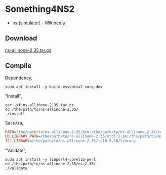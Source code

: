 # Something4NS2

- [ns \(simulator\) - Wikipedia](https://en.wikipedia.org/wiki/Ns_(simulator))

## Download

[ns-allinone-2.35.tar.gz](http://sourceforge.net/projects/nsnam/files/allinone/ns-allinone-2.35/ns-allinone-2.35.tar.gz/download)

## Compile

Dependency,

```shell
sudo apt install -y build-essential xorg-dev
```

"Install",

```shell
tar -xf ns-allinone-2.35.tar.gz
cd /the/path/to/ns-allinone-2.35/
./install
```

Set ```PATH```,

```ini
PATH=/the/path/to/ns-allinone-2.35/bin:/the/path/to/ns-allinone-2.35/tcl8.5.10/unix:/the/path/to/ns-allinone-2.35/tk8.5.10/unix:$PATH
LD_LIBRARY_PATH=/the/path/to/ns-allinone-2.35/otcl-1.14:/the/path/to/ns-allinone-2.35/lib
TCL_LIBRARY=/the/path/to/ns-allinone-2.35/tcl8.5.10/library
```

"Validate",

```shell
sudo apt install -y libperl4-corelib-perl
cd /the/path/to/ns-allinone-2.35/ns-2.35/
./validate
```

